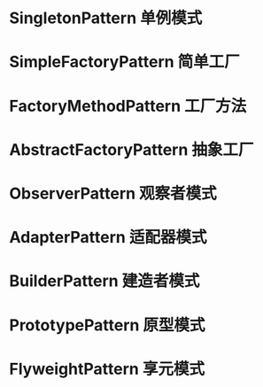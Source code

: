 # SingletonPattern 单例模式

# SimpleFactoryPattern 简单工厂

# FactoryMethodPattern 工厂方法

# AbstractFactoryPattern 抽象工厂

# ObserverPattern 观察者模式

# AdapterPattern 适配器模式

# BuilderPattern 建造者模式

# PrototypePattern 原型模式

# FlyweightPattern 享元模式